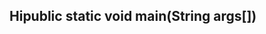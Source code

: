 [](https://ih1.redbubble.net/image.5500570718.6485/raf,360x360,075,t,fafafa:ca443f4786.jpg)

## Hipublic static void main(String args[])
<!--
**SushiCannibale/SushiCannibale** is a ✨ _special_ ✨ repository because its `README.md` (this file) appears on your GitHub profile.

Here are some ideas to get you started:

- 🔭 I’m currently working on ...
- 🌱 I’m currently learning ...
- 👯 I’m looking to collaborate on ...
- 🤔 I’m looking for help with ...
- 💬 Ask me about ...
- 📫 How to reach me: ...
- 😄 Pronouns: ...
- ⚡ Fun fact: ...
-->
